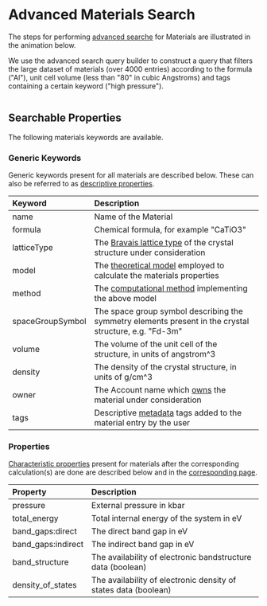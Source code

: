 # Advanced Materials Search

The steps for performing [advanced searche](../../entities-general/actions/advanced-search.md) for Materials are illustrated in the animation below. 

We use the advanced search query builder to construct a query that filters the large dataset of materials (over 4000 entries) according to the formula ("Al"), unit cell volume (less than "80" in cubic Angstroms) and tags containing a certain keyword ("high pressure").

<img data-gifffer="/images/materials/advanced_search.gif" />

## Searchable Properties 

The following materials keywords are available.

### Generic Keywords

Generic keywords present for all materials are described below. These can also be referred to as [descriptive properties](../../data-structured/overview.md#by-relation-to-workflow).

| Keyword    |   Description      |  
| :-------- |:----------- |
| name | Name of the Material | 
| formula | Chemical formula, for example "CaTiO3" | 
| latticeType | The [Bravais lattice type](../../materials-designer/source-editor/lattice.md) of the crystal structure under consideration |
| model  | The [theoretical model](../../models/overview.md) employed to calculate the materials properties  | 
| method | The [computational method](../../methods/overview.md) implementing the above model |  
| spaceGroupSymbol | The space group symbol describing the symmetry elements present in the crystal structure, e.g. "Fd-3m" | 
| volume  | The volume of the unit cell of the structure, in units of angstrom^3 | 
| density | The density of the crystal structure, in units of g/cm^3 | 
| owner | The Account name which [owns](../../entities-general/ownership.md) the material under consideration  |
| tags | Descriptive [metadata](../../entities-general/data.md#Metadata) tags added to the material entry by the user  |

### Properties

[Characteristic properties](../../data-structured/overview.md#by-relation-to-workflow) present for materials after the corresponding calculation(s) are done are described below and in the [corresponding page](../../properties/overview.md).

| Property    |   Description      |  
| :-------- |:----------- |
| pressure | External pressure in kbar | 
| total_energy | Total internal energy of the system in eV | 
| band_gaps:direct | The direct band gap in eV   | 
| band_gaps:indirect | The indirect band gap in eV  |
| band_structure | The availability of electronic bandstructure data (boolean) |
| density_of_states | The availability of electronic density of states data (boolean) |
